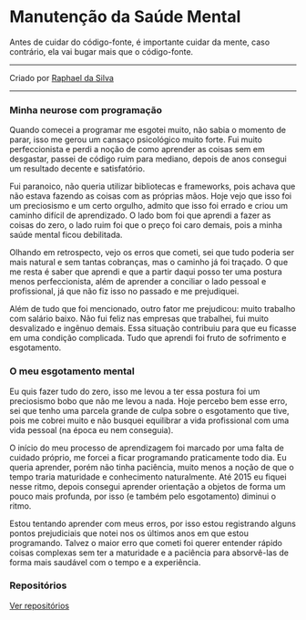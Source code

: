 # Manutenção da Saúde Mental

Antes de cuidar do código-fonte, é importante cuidar da mente, caso contrário, ela vai bugar mais que o código-fonte.

***

Criado por [Raphael da Silva](github.com/raphael-da-silva)

***

### Minha neurose com programação

Quando comecei a programar me esgotei muito, não sabia o momento de parar, isso me
gerou um cansaço psicológico muito forte. Fui muito perfeccionista e perdi a noção de
como aprender as coisas sem em desgastar, passei de código ruim para mediano, depois
de anos consegui um resultado decente e satisfatório.

Fui paranoico, não queria utilizar bibliotecas e frameworks, pois achava que não estava
fazendo as coisas com as próprias mãos. Hoje vejo que isso foi um preciosismo e um certo
orgulho, admito que isso foi errado e criou um caminho difícil de aprendizado. O lado bom
foi que aprendi a fazer as coisas do zero, o lado ruim foi que o preço foi caro demais, pois
a minha saúde mental ficou debilitada.

Olhando em retrospecto, vejo os erros que cometi, sei que tudo poderia ser mais natural e
sem tantas cobranças, mas o caminho já foi traçado. O que me resta é saber que aprendi
e que a partir daqui posso ter uma postura menos perfeccionista, além de aprender a
conciliar o lado pessoal e profissional, já que não fiz isso no passado e me prejudiquei.

Além de tudo que foi mencionado, outro fator me prejudicou: muito trabalho com salário
baixo. Não fui feliz nas empresas que trabalhei, fui muito desvalizado e ingênuo demais.
Essa situação contribuiu para que eu ficasse em uma condição complicada. Tudo que
aprendi foi fruto de sofrimento e esgotamento.

### O meu esgotamento mental

Eu quis fazer tudo do zero, isso me levou a ter essa postura foi um preciosismo bobo que
não me levou a nada. Hoje percebo bem esse erro, sei que tenho uma parcela grande de
culpa sobre o esgotamento que tive, pois me cobrei muito e não busquei equilibrar a vida
profissional com uma vida pessoal (na época eu nem conseguia).

O início do meu processo de aprendizagem foi marcado por uma falta de cuidado próprio,
me forcei a ficar programando praticamente todo dia. Eu queria aprender, porém não
tinha paciência, muito menos a noção de que o tempo traria maturidade e conhecimento
naturalmente. Até 2015 eu fiquei nesse ritmo, depois consegui aprender orientação a
objetos de forma um pouco mais profunda, por isso (e também pelo esgotamento) diminui
o ritmo.

Estou tentando aprender com meus erros, por isso estou registrando alguns pontos
prejudiciais que notei nos os últimos anos em que estou programando. Talvez o maior
erro que cometi foi querer entender rápido coisas complexas sem ter a maturidade e a
paciência para absorvê-las de forma mais saudável com o tempo e a experiência.

### Repositórios

[Ver repositórios](https://github.com/manutencao-da-saude-mental)
